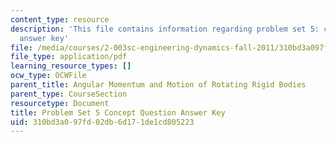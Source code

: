```yaml
---
content_type: resource
description: 'This file contains information regarding problem set 5: concept question
  answer key'
file: /media/courses/2-003sc-engineering-dynamics-fall-2011/310bd3a097fd02db6d171de1cd805223_MIT2_003SCF11_pset5CoSol.pdf
file_type: application/pdf
learning_resource_types: []
ocw_type: OCWFile
parent_title: Angular Momentum and Motion of Rotating Rigid Bodies
parent_type: CourseSection
resourcetype: Document
title: Problem Set 5 Concept Question Answer Key
uid: 310bd3a0-97fd-02db-6d17-1de1cd805223
---
```

